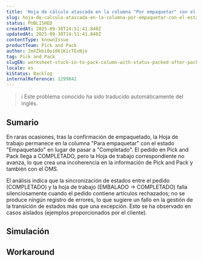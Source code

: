 ```yaml
---
title: 'Hoja de cálculo atascada en la columna "Por empaquetar" con el estado "Empaquetado" tras la confirmación de empaquetado.'
slug: hoja-de-calculo-atascada-en-la-columna-por-empaquetar-con-el-estado-empaquetado-tras-la-confirmacion-de-empaquetado
status: PUBLISHED
createdAt: 2025-09-30T14:51:41.840Z
updatedAt: 2025-09-30T14:51:41.840Z
contentType: knownIssue
productTeam: Pick and Pack
author: 2mXZkbi0oi061KicTExNjo
tag: Pick and Pack
slugEN: worksheet-stuck-in-to-pack-column-with-status-packed-after-packing-confirmation
locale: es
kiStatus: Backlog
internalReference: 1299842
---
```


>ℹ️ Este problema conocido ha sido traducido automáticamente del inglés.

## Sumario


En raras ocasiones, tras la confirmación de empaquetado, la Hoja de trabajo permanece en la columna "Para empaquetar" con el estado "Empaquetado" en lugar de pasar a "Completado". El pedido en Pick and Pack llega a COMPLETADO, pero la Hoja de trabajo correspondiente no avanza, lo que crea una incoherencia en la información de Pick and Pack y también con el OMS.

El análisis indica que la sincronización de estados entre el pedido (COMPLETADO) y la hoja de trabajo (EMBALADO → COMPLETADO) falla silenciosamente cuando el pedido contiene artículos rechazados; no se produce ningún registro de errores, lo que sugiere un fallo en la gestión de la transición de estados más que una excepción. Esto se ha observado en casos aislados (ejemplos proporcionados por el cliente).

## Simulación

## Workaround

